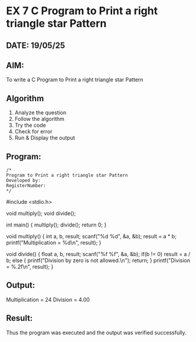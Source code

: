 # EX 7 C Program to Print a right triangle star Pattern
## DATE: 19/05/25
## AIM:
To write a C Program to Print a right triangle star Pattern

## Algorithm
1. Analyze the question
2. Follow the algorithm
3. Try the code
4.  Check for error
5. Run & Display the output
   
## Program:
```
/*
Program to Print a right triangle star Pattern
Developed by: 
RegisterNumber:  
*/
```
#include <stdio.h>

void multiply();
void divide();

int main() {
    multiply();
    divide();
    return 0;
}

void multiply() {
    int a, b, result;
    scanf("%d %d", &a, &b);
    result = a * b;
    printf("Multiplication = %d\n", result);
}

void divide() {
    float a, b, result;
    scanf("%f %f", &a, &b);
    if(b != 0)
        result = a / b;
    else {
        printf("Division by zero is not allowed.\n");
        return;
    }
    printf("Division = %.2f\n", result);
}


## Output:

Multiplication = 24
Division = 4.00



## Result:
Thus the program was executed and the output was verified successfully.
